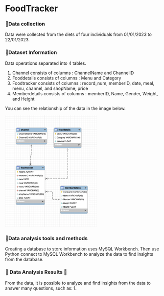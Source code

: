 # FoodTracker


### 💠Data collection
Data were collected from the diets of four individuals from 01/01/2023 to 22/01/2023. 

### 💠Dataset Information
Data operations separated into 4 tables.
1. Channel consists of columns : ChannelName and ChannelID
2. Fooddetails consists of columns : Menu and Category
3. Foodtracker consists of columns : record_num, memberID, date, meal, menu, channel, and shopName, price
4. Memberdetails consists of columns : memberID, Name, Gender, Weight, and Height

You can see the relationship of the data in the image below.

<img src="https://github.com/ChawitTe/FoodTracker/blob/main/JTM_database.png" style="width:300px;">

### 💠Data analysis tools and methods
Creating a database to store information uses MySQL Workbench. Then use Python connect to MySQL Workbench to analyze the data to find insights from the database.

### 💎 Data Analysis Results 💎
From the data, it is possible to analyze and find insights from the data to answer many questions, such as:
1.

